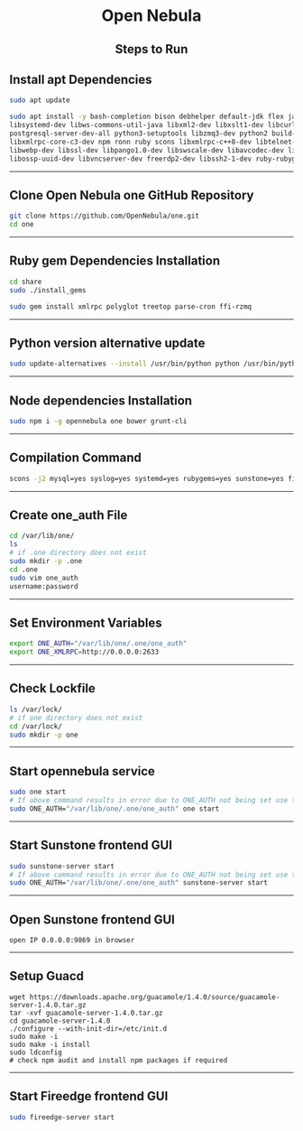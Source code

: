 <h1 align="center"> Open Nebula </h1>
<h2 align="center"> Steps to Run </h2>

## Install apt Dependencies
```bash
sudo apt update
```
```bash
sudo apt install -y bash-completion bison debhelper default-jdk flex javahelper libmysql++-dev libsqlite3-dev libssl-dev \
libsystemd-dev libws-commons-util-java libxml2-dev libxslt1-dev libcurl4-openssl-dev libcurl4 libvncserver-dev \
postgresql-server-dev-all python3-setuptools libzmq3-dev python2 build-essential libcairo2-dev libjpeg-turbo8-dev \
libxmlrpc-core-c3-dev npm ronn ruby scons libxmlrpc-c++8-dev libtelnet-dev libwebsockets-dev libpulse-dev libvorbis-dev \
libwebp-dev libssl-dev libpango1.0-dev libswscale-dev libavcodec-dev libavutil-dev libavformat-dev libpng-dev libtool-bin \
libossp-uuid-dev libvncserver-dev freerdp2-dev libssh2-1-dev ruby-rubygems
```
---
## Clone Open Nebula one GitHub Repository
```bash
git clone https://github.com/OpenNebula/one.git
cd one
```
---
## Ruby gem Dependencies Installation
```bash
cd share
sudo ./install_gems
```
```bash
sudo gem install xmlrpc polyglot treetop parse-cron ffi-rzmq
```
---
## Python version alternative update
```bash
sudo update-alternatives --install /usr/bin/python python /usr/bin/python2 1
```
---
## Node dependencies Installation
```bash
sudo npm i -g opennebula one bower grunt-cli
```
--- 
## Compilation Command
```bash
scons -j2 mysql=yes syslog=yes systemd=yes rubygems=yes sunstone=yes fireedge=yes docker_machine=yes
```
---
## Create one_auth File
```bash
cd /var/lib/one/
ls
# if .one directory does not exist
sudo mkdir -p .one
cd .one
sudo vim one_auth
username:password
```
---
## Set Environment Variables
```bash
export ONE_AUTH="/var/lib/one/.one/one_auth"
export ONE_XMLRPC=http://0.0.0.0:2633
```
---
## Check Lockfile
```bash
ls /var/lock/
# if one directory does not exist
cd /var/lock/
sudo mkdir -p one
```
---
## Start opennebula service
```bash
sudo one start
# If above command results in error due to ONE_AUTH not being set use the following command
sudo ONE_AUTH="/var/lib/one/.one/one_auth" one start
```
---
## Start Sunstone frontend GUI
```bash
sudo sunstone-server start
# If above command results in error due to ONE_AUTH not being set use the following command
sudo ONE_AUTH="/var/lib/one/.one/one_auth" sunstone-server start
```
---
## Open Sunstone frontend GUI
```
open IP 0.0.0.0:9869 in browser
```
---
## Setup Guacd
```
wget https://downloads.apache.org/guacamole/1.4.0/source/guacamole-server-1.4.0.tar.gz
tar -xvf guacamole-server-1.4.0.tar.gz
cd guacamole-server-1.4.0
./configure --with-init-dir=/etc/init.d
sudo make -i
sudo make -i install
sudo ldconfig
# check npm audit and install npm packages if required
```
---
## Start Fireedge frontend GUI
```bash
sudo fireedge-server start
```
